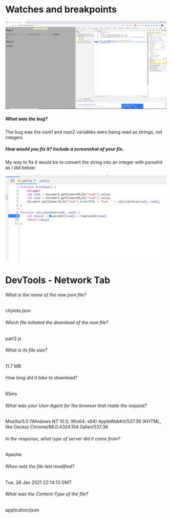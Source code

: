 <h1> Watches and breakpoints </h1>

![screenshot](s1.png)

<h5> What was the bug? </h5>
The bug was the num1 and num2 variables were being read as strings, not integers <br>

<h5> How would you fix it? Include a screenshot of your fix. </h5>
My way to fix it would be to convert the string into an integer with parseInt as I did below: <br>

![img2](s2.png)

<h1> DevTools - Network Tab </h1>
<h6> What is the name of the new json file? </h6>
citylots.json <br>

<h6> Which file initiated the download of the new file? </h6>
part2.js<br>

<h6> What is its file size? </h6>
11.7 MB<br>

<h6> How long did it take to download? </h6>
65ms<br>

<h6> What was your User-Agent for the browser that made the request? </h6>
Mozilla/5.0 (Windows NT 10.0; Win64; x64) AppleWebKit/537.36 (KHTML, like Gecko) Chrome/88.0.4324.104 Safari/537.36 <br>

<h6> In the response, what type of server did it come from? </h6>
Apache <br>
<h6> When was the file last modified? </h6>
Tue, 26 Jan 2021 22:14:13 GMT

<h6> What was the Content-Type of the file? </h6>
application/json
